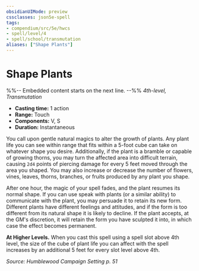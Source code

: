 ```yaml
---
obsidianUIMode: preview
cssclasses: json5e-spell
tags:
- compendium/src/5e/hwcs
- spell/level/4
- spell/school/transmutation
aliases: ["Shape Plants"]
---
```

# Shape Plants
%%-- Embedded content starts on the next line. --%%
*4th-level, Transmutation*  

- **Casting time:** 1 action
- **Range:** Touch
- **Components:** V, S
- **Duration:** Instantaneous

You call upon gentle natural magics to alter the growth of plants. Any plant life you can see within range that fits within a 5-foot cube can take on whatever shape you desire. Additionally, if the plant is a bramble or capable of growing thorns, you may turn the affected area into difficult terrain, causing `2d4` points of piercing damage for every 5 feet moved through the area you shaped. You may also increase or decrease the number of flowers, vines, leaves, thorns, branches, or fruits produced by any plant you shape.

After one hour, the magic of your spell fades, and the plant resumes its normal shape. If you can use speak with plants (or a similar ability) to communicate with the plant, you may persuade it to retain its new form. Different plants have different feelings and attitudes, and if the form is too different from its natural shape it is likely to decline. If the plant accepts, at the GM's discretion, it will retain the form you have sculpted it into, in which case the effect becomes permanent.

**At Higher Levels.** When you cast this spell using a spell slot above 4th level, the size of the cube of plant life you can affect with the spell increases by an additional 5 feet for every slot level above 4th.

*Source: Humblewood Campaign Setting p. 51*